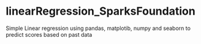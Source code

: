 # linearRegression_SparksFoundation
Simple Linear regression using pandas, matplotib, numpy and seaborn to predict scores based on past data
